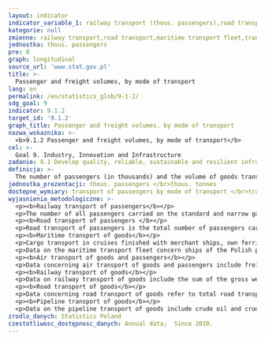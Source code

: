 ```yaml
---
layout: indicator
indicator_variable_1: railway transport (thous. passengers),road transport (thous. passengers),maritime transport fleet (thous. passengers),transport by inland waterway fleet (thous. passengers),air transport (thous. passengers),railway transport (thous. tonnes),road transport (thous. tonnes),maritime transport fleet (thous. tonnes),transport by inland waterway fleet (thous. tonnes),air transport (thous. tonnes)
kategorie: null
zmienne: railway transport,road transport,maritime transport fleet,transport by inland waterway fleet,air transport,railway transport,road transport,maritime transport fleet,transport by inland waterway fleet,air transport
jednostka: thous. passengers
pre: 0
graph: longitudinal
source_url: 'www.stat.gov.pl'
title: >-
  Passenger and freight volumes, by mode of transport
lang: en
permalink: /en/statistics_glob/9-1-2/
sdg_goal: 9
indicator: 9.1.2
target_id: '9.1.2'
graph_title: Passenger and freight volumes, by mode of transport
nazwa_wskaznika: >-
  <b>9.1.2 Passenger and freight volumes, by mode of transport</b>
cel: >-
  Goal 9. Industry, Innovation and Infrastructure
zadanie: 9.1 Develop quality, reliable, sustainable and resilient infrastructure, including regional and transborder infrastructure, to support economic development and human well-being, with a focus on affordable and equitable access for all
definicja: >-
  The number of passengers (in thousands) and the volume of goods transport (in thousand tonnes) by mode of transport.
jednostka_prezentacji: thous. passengers </br>thous. tonnes
dostepne_wymiary: transport of passengers by mode of transport </br>transport of goods by mode of transport
wyjasnienia_metodologiczne: >-
  <p><b>Railway transport of passengers</b></p>
  <p>The number of all passengers carried on the standard and narrow gauge railway network and express trains (including passengers transported in sleeping cars and in wagons with berths) with paid tickets and passengers travelling free of charge on the basis of relevant regulations as part of national and international transport.</p>
  <p><b>Road transport of passengers </b></p>
  <p>Road transport of passengers is the total number of passengers carried by scheduled daytime services (according to timetable), special scheduled services (e.g. carriage of employees, to school) and other carriage (e.g. holiday trips) in national and international transport. Data on road transport of passengers do not include transport of persons by buses: of urban public transport enterprises, enterprises carrying out tourist services and transport of persons by buses on own account. The data do not include transport services carried out by entities employing fewer than 9 persons.</p>
  <p><b>Maritime transport of goods</b></p>
  <p>Cargo transport in cruises finished with merchant ships, own ferries and ships and ferries hired from other ship-owners. It covers cargo transport in all directions, i.e., cargo delivered into Polish ports from foreign ports, from Polish ports into foreign ports, between foreign ports, between Polish ports. It does not cover transport of goods by ships and ferries chartered to foreign ship-owners.</p>
  <p>Data on the maritime transport fleet concern ships of the Polish property, joint ownership or share, whatever flag they hoist. The ships of the Polish maritime fleet include ships which are owned by Polish maritime transport enterprises, ships rented from a ship-owner company, whose shareholders are Polish enterprises, and ships owned by companies (with a share of Polish capital) with their seat abroad, which are operated by Polish enterprises.Transport by inland waterway fleetData concerning transport by inland waterway fleet refer to the fleet operated by Polish inland waterway transport enterprises (including vessels which are at the disposal of foreign enterprises during the period of navigation break on Polish inland waterway) and, since 2001, also entities whose main activity is different than providing these services. The data concerning carriage of goods by inland waterways do not include small consignments carried by passenger vessels.</p>
  <p><b>Air transport of goods and passengers</b></p>
  <p>Data concerning air transport of goods and passengers include freight and passengers carried on scheduled flights, additional and rented (chartered), by aircrafts owned by Polish operators in scheduled air transport (transport of passengers or goods on permanent routes and according to permanent flight schedules) as well as other Polish operators providing such services against payment in international and national transport.</p>
  <p><b>Railway transport of goods</b></p>
  <p>Data on railway transport of goods include the sum of the gross weight of all commercial and official consignments (i.e. together with the weight of the packages, and in the case of transport in containers together with the weight of the containers) transported in wagons in national and international transport by all types of trains. The data do not cover shunting.</p>
  <p><b>Road transport of goods</b></p>
  <p>Data concerning road transport of goods refer to total road transport, i.e. both for hire or reward and on own account, in public and private sectors. Road transport for hire or reward is understood as providing paid transport services whereas road transport on own account as carriage of goods on own needs, i.e. without payment (calculated into the costs of a business enterprise). In part, these are estimated data.</p>
  <p><b>Pipeline transport of goods</b></p>
  <p>Data on the pipeline transport of goods include crude oil and crude oil products pumped through major pipelines for the domestic demand (including imported) and by transit through the territory of Poland. The amount of crude oil (crude oil products) is the sum of net weights of individual lots of crude oil (products) received to client's tanks upon delivery-acceptance protocols.</p>
zrodlo_danych: Statistics Poland
czestotliwosc_dostępnosc_danych: Annual data;  Since 2010.
---
```

